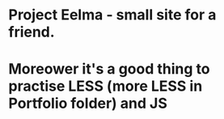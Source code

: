 # Project Eelma - small site for a friend. 
# Moreower it's a good thing to practise LESS (more LESS in Portfolio folder) and JS
 
